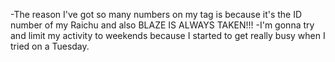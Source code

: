 -The reason I've got so many numbers on my tag is because it's the ID number of my Raichu and also BLAZE IS ALWAYS TAKEN!!!
-I'm gonna try and limit my activity to weekends because I started to get really busy when I tried on a Tuesday.

<!---
Blaze248570/Blaze248570 is a ✨ special ✨ repository because its `README.md` (this file) appears on your GitHub profile.
You can click the Preview link to take a look at your changes.
--->
